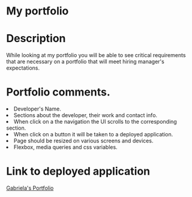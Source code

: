 <h1> My portfolio </h1>
<h1> Description </h1>
<p> While looking at my portfolio you will be able to see critical requirements that are necessary on a portfolio that will meet hiring manager's expectations.</p> 

<h1> Portfolio comments. </h1>
<li> Developer's Name.</li>
<li> Sections about the developer, their work and contact info.</li>
<li> When click on a the navigation the UI scrolls to the corresponding section.</li>
<li> When click on a button it will be taken to a deployed application.</li>
<li> Page should be resized on various screens and devices.</li>
<li> Flexbox, media queries and css variables. </li>

<h1> Link to deployed application</h1>
<a href="https://gabrielarec.github.io/portfolio/"> Gabriela's Portfolio </a>
